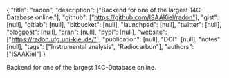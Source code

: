 {
  "title": "radon",
  "description": ["Backend for one of the largest 14C-Database online."],
  "github": ["https://github.com/ISAAKiel/radon"],
  "gist": [null],
  "gitlab": [null],
  "bitbucket": [null],
  "launchpad": [null],
  "twitter": [null],
  "blogpost": [null],
  "cran": [null],
  "pypi": [null],
  "website": ["https://radon.ufg.uni-kiel.de/"],
  "publication": [null],
  "DOI": [null],
  "notes": [null],
  "tags": ["Instrumental analysis", "Radiocarbon"],
  "authors": ["ISAAKiel"]
}

<!-- Generated by csv2md.R – do not edit by hand -->

Backend for one of the largest 14C-Database online.
